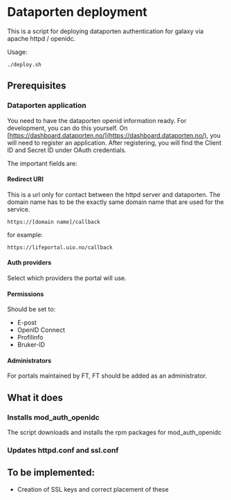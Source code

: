# Dataporten deployment

This is a script for deploying dataporten authentication for galaxy via apache httpd / openidc. 

Usage:

    ./deploy.sh
    
## Prerequisites

### Dataporten application

You need to have the dataporten openid information ready. For development, you can do this yourself. On [https://dashboard.dataporten.no/](https://dashboard.dataporten.no/), you will need to register an application. 
After registering, you will find the Client ID and Secret ID under OAuth credentials.

The important fields are:

#### Redirect URI

This is a url only for contact between the httpd server and dataporten. The domain name has to be the exactly same domain name that are used for the service.

    https://[domain name]/callback
    
for example:

    https://lifeportal.uio.no/callback

#### Auth providers

Select which providers the portal will use.

#### Permissions

Should be set to:

- E-post
- OpenID Connect
- Profilinfo
- Bruker-ID

#### Administrators

For portals maintained by FT, FT should be added as an administrator.

## What it does

### Installs mod_auth_openidc

The script downloads and installs the rpm packages for mod_auth_openidc

### Updates httpd.conf and ssl.conf

## To be implemented:

- Creation of SSL keys and correct placement of these